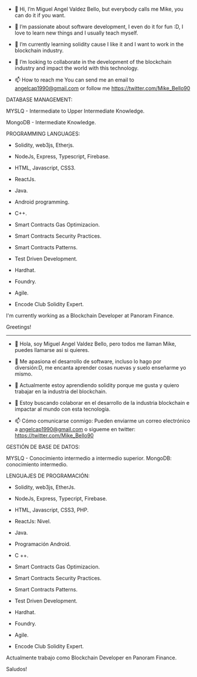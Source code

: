 - 👋 Hi, I’m Miguel Angel Valdez Bello, but everybody calls me Mike, you can do it if you want.

- 👀 I’m passionate about software development, I even do it for fun :D, I love to learn new things and I usually teach myself.
- 🌱 I’m currently learning solidity cause I like it and I want to work in the blockchain industry. 
- 💞️ I’m looking to collaborate in the development of the blockchain industry and impact the world with this technology.
- 📫 How to reach me You can send me an email to angelcap1990@gmail.com or follow me https://twitter.com/Mike_Bello90

DATABASE MANAGEMENT:

MYSLQ - Intermediate to Upper Intermediate Knowledge.

MongoDB - Intermediate Knowledge.

PROGRAMMING LANGUAGES:
 
- Solidity, web3js, Etherjs.
- NodeJs, Express, Typescript, Firebase.
- HTML, Javascript, CSS3.
- ReactJs.
- Java.
- Android programming.
- C++.

- Smart Contracts Gas Optimizacion.
- Smart Contracts Security Practices.
- Smart Contracts Patterns.
- Test Driven Development.
- Hardhat.
- Foundry.
- Agile.

- Encode Club Solidity Expert.

I'm currently working as a Blockchain Developer at Panoram Finance.

Greetings!

**********************************************************************************************************************************************************************

- 👋 Hola, soy Miguel Angel Valdez Bello, pero todos me llaman Mike, puedes llamarse asi si quieres.

- 👀 Me apasiona el desarrollo de software, incluso lo hago por diversión:D, me encanta aprender cosas nuevas y suelo enseñarme yo mismo.
- 🌱 Actualmente estoy aprendiendo solidity porque me gusta y quiero trabajar en la industria del blockchain.
- 💞️ Estoy buscando colaborar en el desarrollo de la industria blockchain e impactar al mundo con esta tecnología.
- 📫 Cómo comunicarse conmigo: Pueden enviarme un correo electrónico a angelcap1990@gmail.com o sigueme en twitter: https://twitter.com/Mike_Bello90

GESTIÓN DE BASE DE DATOS:

MYSLQ - Conocimiento intermedio a intermedio superior.
MongoDB: conocimiento intermedio.

LENGUAJES DE PROGRAMACIÓN:
 

- Solidity, web3js, EtherJs.
- NodeJs, Express, Typecript, Firebase.
- HTML, Javascript, CSS3, PHP.
- ReactJs: Nivel.
- Java.
- Programación Android.
- C ++.

- Smart Contracts Gas Optimizacion.
- Smart Contracts Security Practices.
- Smart Contracts Patterns.
- Test Driven Development.
- Hardhat.
- Foundry.
- Agile.

- Encode Club Solidity Expert.

Actualmente trabajo como Blockchain Developer en Panoram Finance.

Saludos! 
